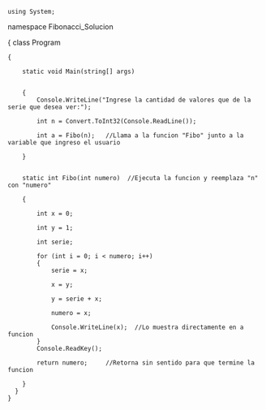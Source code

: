 
    using System;
namespace Fibonacci_Solucion

{
    class Program
    
    {
    
        static void Main(string[] args)
        
        
        {
            Console.WriteLine("Ingrese la cantidad de valores que de la serie que desea ver:");
            
            int n = Convert.ToInt32(Console.ReadLine());
            
            int a = Fibo(n);   //Llama a la funcion "Fibo" junto a la variable que ingreso el usuario
            
        }
        
        
        static int Fibo(int numero)  //Ejecuta la funcion y reemplaza "n" con "numero"
        
        {
        
            int x = 0;
            
            int y = 1;
            
            int serie;   
            
            for (int i = 0; i < numero; i++)
            {
                serie = x;
                
                x = y;
                
                y = serie + x;
                
                numero = x;
                
                Console.WriteLine(x);  //Lo muestra directamente en a funcion
            }
            Console.ReadKey();
            
            return numero;     //Retorna sin sentido para que termine la funcion
          
        }
      }
    }
